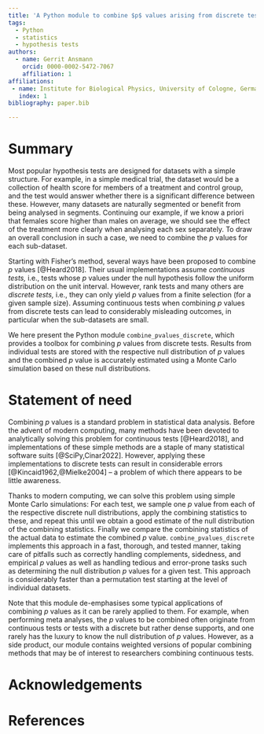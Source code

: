 ```yaml
---
title: 'A Python module to combine $p$ values arising from discrete tests.'
tags:
  - Python
  - statistics
  - hypothesis tests
authors:
  - name: Gerrit Ansmann
    orcid: 0000-0002-5472-7067
    affiliation: 1
affiliations:
 - name: Institute for Biological Physics, University of Cologne, Germany
   index: 1
bibliography: paper.bib

---
```


# Summary

Most popular hypothesis tests are designed for datasets with a simple structure.
For example, in a simple medical trial, the dataset would be a collection of health score for members of a treatment and control group, and the test would answer whether there is a significant difference between these.
However, many datasets are naturally segmented or benefit from being analysed in segments.
Continuing our example, if we know a priori that females score higher than males on average, we should see the effect of the treatment more clearly when analysing each sex separately.
To draw an overall conclusion in such a case, we need to combine the $p$ values for each sub-dataset.

Starting with Fisher’s method, several ways have been proposed to combine $p$ values [@Heard2018].
Their usual implementations assume *continuous tests,* i.e., tests whose $p$ values under the null hypothesis follow the uniform distribution on the unit interval.
However, rank tests and many others are *discrete tests,* i.e., they can only yield $p$ values from a finite selection (for a given sample size).
Assuming continuous tests when combining $p$ values from discrete tests can lead to considerably misleading outcomes, in particular when the sub-datasets are small.

We here present the Python module `combine_pvalues_discrete`, which provides a toolbox for combining $p$ values from discrete tests.
Results from individual tests are stored with the respective null distribution of $p$ values and the combined $p$ value is accurately estimated using a Monte Carlo simulation based on these null distributions.

# Statement of need

Combining $p$ values is a standard problem in statistical data analysis.
Before the advent of modern computing, many methods have been devoted to analytically solving this problem for continuous tests [@Heard2018], and implementations of these simple methods are a staple of many statistical software suits [@SciPy,Cinar2022].
However, applying these implementations to discrete tests can result in considerable errors [@Kincaid1962,@Mielke2004] – a problem of which there appears to be little awareness.

Thanks to modern computing, we can solve this problem using simple Monte Carlo simulations:
For each test, we sample one $p$ value from each of the respective discrete null distributions, apply the combining statistics to these, and repeat this until we obtain a good estimate of the null distribution of the combining statistics.
Finally we compare the combining statistics of the actual data to estimate the combined $p$ value.
`combine_pvalues_discrete` implements this approach in a fast, thorough, and tested manner, taking care of pitfalls such as correctly handling complements, sidedness, and empirical $p$ values as well as handling tedious and error-prone tasks such as determining the null distribution $p$ values for a given test.
This approach is considerably faster than a permutation test starting at the level of individual datasets.

Note that this module de-emphasises some typical applications of combining $p$ values as it can be rarely applied to them.
For example, when performing meta analyses, the $p$ values to be combined often originate from continuous tests or tests with a discrete but rather dense supports, and one rarely has the luxury to know the null distribution of $p$ values.
However, as a side product, our module contains weighted versions of popular combining methods that may be of interest to researchers combining continuous tests.

# Acknowledgements

# References

